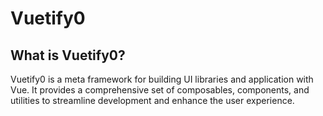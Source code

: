 # Vuetify0

## What is Vuetify0?

Vuetify0 is a meta framework for building UI libraries and application with Vue. It provides a comprehensive set of composables, components, and utilities to streamline development and enhance the user experience.
